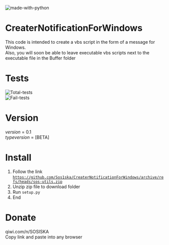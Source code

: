 ![made-with-python](https://img.shields.io/badge/Made%20with-Python-1f425f.svg)

# CreaterNotificationForWindows
This code is intended to create a vbs script in the form of a message for Windows.<br>
Also, you will soon be able to leave executable vbs scripts next to the executable file in the Buffer folder
# Tests
![Total-tests](https://img.shields.io/badge/Total%20Test-20-brightgreen)<br>
![Fail-tests](https://img.shields.io/badge/Fail%20Test-5-red)
# Version
_version_ = 0.1<br>
_typeversion_ = [BETA]<br>
# Install 
1. Follow the link <code>https://github.com/Sos1ska/CreaterNotificationForWindows/archive/refs/heads/sos-utils.zip</code><br>
2. Unzip zip file to download folder<br>
3. Run <code>setup.py</code><br>
4. End
# Donate
qiwi.com/n/SOSISKA<br>
Copy link and paste into any browser
